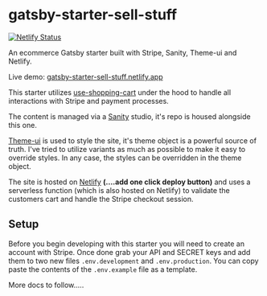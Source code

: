 # gatsby-starter-sell-stuff

[![Netlify Status](https://api.netlify.com/api/v1/badges/1dc17f99-372f-488c-afbe-c880a8351983/deploy-status)](https://app.netlify.com/sites/gatsby-starter-sell-stuff/deploys)

An ecommerce Gatsby starter built with Stripe, Sanity, Theme-ui and Netlify. 

Live demo: [gatsby-starter-sell-stuff.netlify.app](https://gatsby-starter-sell-stuff.netlify.app/)

This starter utilizes [use-shopping-cart](https://useshoppingcart.com/) under the hood to handle all interactions with Stripe and payment processes. 

The content is managed via a [Sanity](https://www.sanity.io/) studio, it's repo is housed alongside this one. 

[Theme-ui](https://theme-ui.com/) is used to style the site, it's theme object is a powerful source of truth. I've tried to utilize variants as much as possible to make it easy to override styles. In any case, the styles can be overridden in the theme object. 

The site is hosted on [Netlify](https://www.netlify.com/) **(....add one click deploy button)** and uses a serverless function (which is also hosted on Netlify) to validate the customers cart and handle the Stripe checkout session.

## Setup

Before you begin developing with this starter you will need to create an account with Stripe. Once done grab your API and SECRET keys and add them to two new files `.env.development` and `.env.production`. You can copy paste the contents of the `.env.example` file as a template.

More docs to follow.....